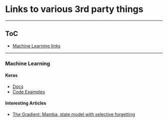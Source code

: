 # Links to various 3rd party things

---

## ToC
- [Machine Learning links](#Machine-Learning)



---
### Machine Learning

#### Keras
 - [Docs](https://keras.io/getting_started/)
 - [Code Examples](https://keras.io/examples/)


#### Interesting Articles
 - [The Gradient: Mamba, state model with selective forgetting](https://thegradient.pub/mamba-explained/)